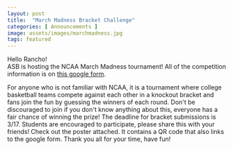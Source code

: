 ```yaml
---
layout: post
title:  "March Madness Bracket Challenge"
categories: [ Announcements ]
image: assets/images/marchmadness.jpg
tags: featured
---
```


Hello Rancho!  
ASB is hosting the NCAA March Madness tournament! All of the competition information is on [this google form](http://bit.ly/3vr5RCe).

For anyone who is not familiar with NCAA, it is a tournament where college basketball teams compete against each other in a knockout bracket and fans join the fun by guessing the winners of each round. Don't be discouraged to join if you don't know anything about this, everyone has a fair chance of winning the prize!
The deadline for bracket submissions is 3/17. Students are encouraged to participate, please share this with your friends! Check out the poster attached. It contains a QR code that also links to the google form. Thank you all for your time, have fun!   
